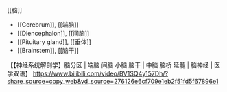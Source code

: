 [[脑]]
- [[Cerebrum]], [[端脑]]
- [[Diencephalon]], [[间脑]]
- [[Pituitary gland]], [[垂体]]
- [[Brainstem]], [[脑干]]

【【神经系统解剖学】脑分区 | 端脑 间脑 小脑 脑干 | 中脑 脑桥 延髓 | 脑神经 | 医学双语】 https://www.bilibili.com/video/BV1SQ4y157Dh/?share_source=copy_web&vd_source=276126e6cf709e1eb2f51fd5f67896e1